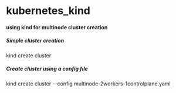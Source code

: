 # kubernetes_kind
#### using kind for multinode cluster creation

##### Simple cluster creation
kind create cluster

##### Create cluster using a config file
kind create cluster --config multinode-2workers-1controlplane.yaml
